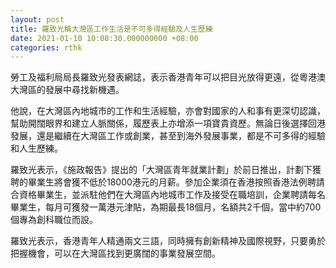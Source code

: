 ```yaml
---
layout: post
title: 羅致光稱大灣區工作生活是不可多得經驗及人生歷練
date: 2021-01-10 10:08:30.000000000 +08:00
categories: rthk
---
```


勞工及福利局局長羅致光發表網誌，表示香港青年可以把目光放得更遠，從粵港澳大灣區的發展中尋找新機遇。

他說，在大灣區內地城市的工作和生活經驗，亦會對國家的人和事有更深切認識，幫助開闊眼界和建立人脈關係，履歷表上亦增添一項寶貴資歷。無論日後選擇回港發展，還是繼續在大灣區工作或創業，甚至到海外發展事業，都是不可多得的經驗和人生歷練。

羅致光表示，《施政報告》提出的「大灣區青年就業計劃」於前日推出，計劃下獲聘的畢業生將會獲不低於18000港元的月薪。參加企業須在香港按照香港法例聘請合資格畢業生，並派駐他們在大灣區內地城市工作及接受在職培訓，企業聘請每名畢業生，每月可獲發一萬港元津貼，為期最長18個月，名額共2千個，當中約700個專為創科職位而設。

羅致光表示，香港青年人精通兩文三語，同時擁有創新精神及國際視野，只要勇於把握機會，可以在大灣區找到更廣闊的事業發展空間。
